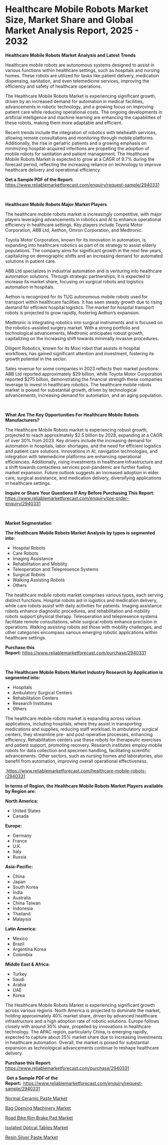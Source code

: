 <p><h1>Healthcare Mobile Robots Market Size, Market Share and Global Market Analysis Report, 2025 - 2032</h1></p><p><strong>Healthcare Mobile Robots Market Analysis and Latest Trends</strong></p>
<p><p>Healthcare mobile robots are autonomous systems designed to assist in various functions within healthcare settings, such as hospitals and nursing homes. These robots are utilized for tasks like patient delivery, medication dispensing, sanitation, and even telemedicine services, improving the efficiency and safety of healthcare operations. </p><p>The Healthcare Mobile Robots Market is experiencing significant growth, driven by an increased demand for automation in medical facilities, advancements in robotic technology, and a growing focus on improving patient care while reducing operational costs. The ongoing developments in artificial intelligence and machine learning are enhancing the capabilities of these robots, making them more adaptable and efficient. </p><p>Recent trends include the integration of robotics with telehealth services, allowing remote consultations and monitoring through mobile platforms. Additionally, the rise in geriatric patients and a growing emphasis on minimizing hospital-acquired infections are propelling the adoption of mobile robots for sanitation and patient management. The Healthcare Mobile Robots Market is expected to grow at a CAGR of 9.7% during the forecast period, reflecting the increasing reliance on technology to improve healthcare delivery and operational efficiency.</p></p>
<p><strong>Get a Sample PDF of the Report:&nbsp;</strong> <a href="https://www.reliablemarketforecast.com/enquiry/request-sample/2940331?utm_campaign=1893&utm_medium=2&utm_source=Github&utm_content=ia&utm_term=15032025&utm_id=healthcare-mobile-robots">https://www.reliablemarketforecast.com/enquiry/request-sample/2940331</a></p>
<p>&nbsp;</p>
<p><strong>Healthcare Mobile Robots Major Market Players</strong></p>
<p><p>The healthcare mobile robots market is increasingly competitive, with major players leveraging advancements in robotics and AI to enhance operational efficiency in healthcare settings. Key players include Toyota Motor Corporation, ABB Ltd, Aethon, Omron Corporation, and Medtronic.</p><p>Toyota Motor Corporation, known for its innovation in automation, is expanding into healthcare robotics as part of its strategy to assist elderly populations. The company aims for significant growth in the next few years, capitalizing on demographic shifts and an increasing demand for automated solutions in patient care.</p><p>ABB Ltd specializes in industrial automation and is venturing into healthcare automation solutions. Through strategic partnerships, it is expected to increase its market share, focusing on surgical robots and logistics automation in hospitals.</p><p>Aethon is recognized for its TUG autonomous mobile robots used for transport within healthcare facilities. It has seen steady growth due to rising demand for efficient hospital logistics. The market for hospital transport robots is projected to grow rapidly, fostering Aethon’s expansion.</p><p>Medtronic is integrating robotics into surgical instruments and is focused on the robotics-assisted surgery market. With a strong portfolio and technological advancements, Medtronic anticipates robust growth, capitalizing on the increasing shift towards minimally invasive procedures.</p><p>Diligent Robotics, known for its Moxi robot that assists in hospital workflows, has gained significant attention and investment, fostering its growth potential in the sector.</p><p>Sales revenue for some companies in 2023 reflects their market positions: ABB Ltd reported approximately $29 billion, while Toyota Motor Corporation reported $275 billion, demonstrating the financial strength these companies leverage to invest in healthcare robotics. The healthcare mobile robots market is poised for substantial growth, driven by technological advancements, increasing demand for automation, and an aging population.</p></p>
<p>&nbsp;</p>
<p><strong>What Are The Key Opportunities For Healthcare Mobile Robots Manufacturers?</strong></p>
<p><p>The Healthcare Mobile Robots market is experiencing robust growth, projected to reach approximately $2.5 billion by 2028, expanding at a CAGR of over 30% from 2023. Key drivers include the increasing demand for automation in hospitals, labor shortages, and the need for efficient logistics and patient care solutions. Innovations in AI, navigation technologies, and integration with telemedicine platforms are enhancing operational efficiencies. Additionally, rising investments in healthcare infrastructure and a shift towards contactless services post-pandemic are further fueling market expansion. Future outlook suggests an increased adoption in elder care, surgical assistance, and medication delivery, diversifying applications in healthcare settings.</p></p>
<p><strong>Inquire or Share Your Questions If Any Before Purchasing This Report:</strong> <a href="https://www.reliablemarketforecast.com/enquiry/pre-order-enquiry/2940331?utm_campaign=1893&utm_medium=2&utm_source=Github&utm_content=ia&utm_term=15032025&utm_id=healthcare-mobile-robots">https://www.reliablemarketforecast.com/enquiry/pre-order-enquiry/2940331</a></p>
<p>&nbsp;</p>
<p><strong>Market Segmentation</strong></p>
<p><strong>The Healthcare Mobile Robots Market Analysis by types is segmented into:</strong></p>
<p><ul><li>Hospital Robots</li><li>Care Robots</li><li>Imaging Assistance</li><li>Rehabilitation and Mobility</li><li>Teleoperation and Telepresence Systems</li><li>Surgical Robots</li><li>Walking Assisting Robots</li><li>Others</li></ul></p>
<p><p>The healthcare mobile robots market comprises various types, each serving distinct functions. Hospital robots aid in logistics and medication delivery, while care robots assist with daily activities for patients. Imaging assistance robots enhance diagnostic procedures, and rehabilitation and mobility robots support physical therapy. Teleoperation and telepresence systems facilitate remote consultations, while surgical robots enhance precision in operations. Walking assisting robots aid those with mobility challenges, and other categories encompass various emerging robotic applications within healthcare settings.</p></p>
<p><strong>Purchase this Report:&nbsp;</strong><a href="https://www.reliablemarketforecast.com/purchase/2940331?utm_campaign=1893&utm_medium=2&utm_source=Github&utm_content=ia&utm_term=15032025&utm_id=healthcare-mobile-robots">https://www.reliablemarketforecast.com/purchase/2940331</a></p>
<p>&nbsp;</p>
<p><strong>The Healthcare Mobile Robots Market Industry Research by Application is segmented into:</strong></p>
<p><ul><li>Hospitals</li><li>Ambulatory Surgical Centers</li><li>Rehabilitation Centers</li><li>Research Institutes</li><li>Others</li></ul></p>
<p><p>The healthcare mobile robots market is expanding across various applications, including hospitals, where they assist in transporting medications and supplies, reducing staff workload. In ambulatory surgical centers, they streamline pre- and post-operative processes, enhancing efficiency. Rehabilitation centers use these robots for therapeutic exercises and patient support, promoting recovery. Research institutes employ mobile robots for data collection and specimen handling, facilitating scientific advancements. Other sectors, such as nursing homes and laboratories, also benefit from automation, improving overall operational effectiveness.</p></p>
<p><a href="https://www.reliablemarketforecast.com/healthcare-mobile-robots-r2940331?utm_campaign=1893&utm_medium=2&utm_source=Github&utm_content=ia&utm_term=15032025&utm_id=healthcare-mobile-robots">&nbsp;https://www.reliablemarketforecast.com/healthcare-mobile-robots-r2940331</a></p>
<p><strong>In terms of Region, the Healthcare Mobile Robots Market Players available by Region are:</strong></p>
<p>
    <p> <strong> North America: </strong>
        <ul>
            <li>United States</li>
            <li>Canada</li>
        </ul>
        </p> 
    <p> <strong> Europe: </strong>
        <ul>
            <li>Germany</li>
            <li>France</li>
            <li>U.K.</li>
            <li>Italy</li>
            <li>Russia</li>
        </ul>
        </p> 
    <p> <strong> Asia-Pacific: </strong>
        <ul>
            <li>China</li>
            <li>Japan</li>
            <li>South Korea</li>
            <li>India</li>
            <li>Australia</li>
            <li>China Taiwan</li>
            <li>Indonesia</li>
            <li>Thailand</li>
            <li>Malaysia</li>
        </ul>
        </p> 
    <p> <strong> Latin America: </strong>
        <ul>
            <li>Mexico</li>
            <li>Brazil</li>
            <li>Argentina Korea</li>
            <li>Colombia</li>
        </ul>
        </p> 
    <p> <strong> Middle East & Africa: </strong>
        <ul>
            <li>Turkey</li>
            <li>Saudi</li>
            <li>Arabia</li>
            <li>UAE</li>
            <li>Korea</li>
        </ul>
    </p>
    </p>
<p><p>The Healthcare Mobile Robots Market is experiencing significant growth across various regions. North America is projected to dominate the market, holding approximately 40% market share, driven by advanced healthcare infrastructure and a high adoption rate of robotic solutions. Europe follows closely with around 30% share, propelled by innovations in healthcare technology. The APAC region, particularly China, is emerging rapidly, expected to capture about 25% market share due to increasing investments in healthcare automation. Overall, the market is poised for substantial expansion as technological advancements continue to reshape healthcare delivery.</p></p>
<p><strong>Purchase this Report: </strong><a href="https://www.reliablemarketforecast.com/purchase/2940331?utm_campaign=1893&utm_medium=2&utm_source=Github&utm_content=ia&utm_term=15032025&utm_id=healthcare-mobile-robots">https://www.reliablemarketforecast.com/purchase/2940331</a></p>
<p>&nbsp;<strong>Get a Sample PDF of the Report:&nbsp;&nbsp;</strong><a href="https://www.reliablemarketforecast.com/enquiry/request-sample/2940331?utm_campaign=1893&utm_medium=2&utm_source=Github&utm_content=ia&utm_term=15032025&utm_id=healthcare-mobile-robots">https://www.reliablemarketforecast.com/enquiry/request-sample/2940331</a></p>
<p><strong></strong></p>
<p><p><a href="https://github.com/barlevsebako/Market-Research-Report-List-1/blob/main/normal-ceramic-paste-market.md?utm_campaign=1893&utm_medium=2&utm_source=Github&utm_content=ia&utm_term=15032025&utm_id=healthcare-mobile-robots">Normal Ceramic Paste Market</a></p><p><a href="https://github.com/luerabollevc/Market-Research-Report-List-1/blob/main/bag-opening-machinery-market.md?utm_campaign=1893&utm_medium=2&utm_source=Github&utm_content=ia&utm_term=15032025&utm_id=healthcare-mobile-robots">Bag Opening Machinery Market</a></p><p><a href="https://github.com/tornapruttuz/Market-Research-Report-List-1/blob/main/road-bike-rim-brake-pad-market.md?utm_campaign=1893&utm_medium=2&utm_source=Github&utm_content=ia&utm_term=15032025&utm_id=healthcare-mobile-robots">Road Bike Rim Brake Pad Market</a></p><p><a href="https://github.com/aertsfecto0h/Market-Research-Report-List-1/blob/main/isolated-optical-tables-market.md?utm_campaign=1893&utm_medium=2&utm_source=Github&utm_content=ia&utm_term=15032025&utm_id=healthcare-mobile-robots">Isolated Optical Tables Market</a></p><p><a href="https://github.com/denighoylen1/Market-Research-Report-List-1/blob/main/resin-silver-paste-market.md?utm_campaign=1893&utm_medium=2&utm_source=Github&utm_content=ia&utm_term=15032025&utm_id=healthcare-mobile-robots">Resin Silver Paste Market</a></p></p>